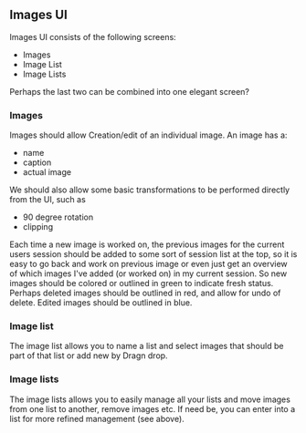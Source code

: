 Images UI
---------

Images UI consists of the following screens:

-	Images
-	Image List
-	Image Lists

Perhaps the last two can be combined into one elegant screen?

### Images

Images should allow Creation/edit of an individual image. An image has a:

-	name
-	caption
-	actual image

We should also allow some basic transformations to be performed directly from the UI, such as

-	90 degree rotation
-	clipping

Each time a new image is worked on, the previous images for the current users session should be added to some sort of session list at the top, so it is easy to go back and work on previous image or even just get an overview of which images I've added (or worked on) in my current session. So new images should be colored or outlined in green to indicate fresh status. Perhaps deleted images should be outlined in red, and allow for undo of delete. Edited images should be outlined in blue.

### Image list

The image list allows you to name a list and select images that should be part of that list or add new by Dragn drop.

### Image lists

The image lists allows you to easily manage all your lists and move images from one list to another, remove images etc. If need be, you can enter into a list for more refined management (see above).
